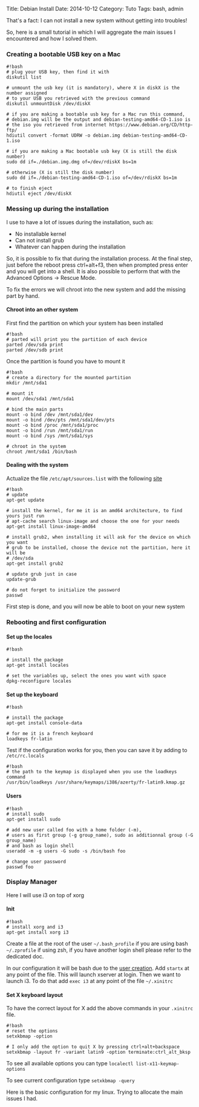 Title: Debian Install
Date: 2014-10-12
Category: Tuto
Tags: bash, admin

That's a fact: I can not install a new system without getting into troubles!

So, here is a small tutorial in which I will aggregate the main issues I
encountered and how I solved them.

### Creating a bootable USB key on a Mac

```
#!bash
# plug your USB key, then find it with
diskutil list

# unmount the usb key (it is mandatory), where X in diskX is the number assigned
# to your USB you retrieved with the previous command
diskutil unmountDisk /dev/diskX

# if you are making a bootable usb key for a Mac run this command,
# debian.img will be the output and debian-testing-amd64-CD-1.iso is
# the iso you retrieved from internet https://www.debian.org/CD/http-ftp/
hdiutil convert -format UDRW -o debian.img debian-testing-amd64-CD-1.iso

# if you are making a Mac bootable usb key (X is still the disk number)
sudo dd if=./debian.img.dmg of=/dev/rdiskX bs=1m

# otherwise (X is still the disk number)
sudo dd if=./debian-testing-amd64-CD-1.iso of=/dev/rdiskX bs=1m

# to finish eject
hdiutil eject /dev/diskX
```

### Messing up during the installation

I use to have a lot of issues during the installation, such as:

 * No installable kernel
 * Can not install grub
 * Whatever can happen during the installation

So, it is possible to fix that during the installation process.
At the final step, just before the reboot press ctrl+alt+f3, then when prompted
press enter and you will get into a shell. It is also possible to perform that
with the Advanced Options -> Rescue Mode.

To fix the errors we will chroot into the new system and add the missing part by
hand.

#### Chroot into an other system

First find the partition on which your system has been installed

```
#!bash
# parted will print you the partition of each device
parted /dev/sda print
parted /dev/sdb print
```

Once the partition is found you have to mount it

```
#!bash
# create a directory for the mounted partition
mkdir /mnt/sda1

# mount it
mount /dev/sda1 /mnt/sda1

# bind the main parts
mount -o bind /dev /mnt/sda1/dev
mount -o bind /dev/pts /mnt/sda1/dev/pts
mount -o bind /proc /mnt/sda1/proc
mount -o bind /run /mnt/sda1/run
mount -o bind /sys /mnt/sda1/sys

# chroot in the system
chroot /mnt/sda1 /bin/bash
```

#### Dealing with the system

Actualize the file `/etc/apt/sources.list` with the following
[site](http://debgen.simplylinux.ch/)

```
#!bash
# update
apt-get update

# install the kernel, for me it is an amd64 architecture, to find yours just run
# apt-cache search linux-image and choose the one for your needs
apt-get install linux-image-amd64

# install grub2, when installing it will ask for the device on which you want
# grub to be installed, choose the device not the partition, here it will be
# /dev/sda
apt-get install grub2

# update grub just in case
update-grub

# do not forget to initialize the password
passwd

```

First step is done, and you will now be able to boot on your new system

### Rebooting and first configuration

#### Set up the locales

```
#!bash

# install the package
apt-get install locales

# set the variables up, select the ones you want with space
dpkg-reconfigure locales

```

#### Set up the keyboard

```
#!bash

# install the package
apt-get install console-data

# for me it is a french keyboard
loadkeys fr-latin

```

Test if the configuration works for you, then you can save it by adding to
`/etc/rc.locals`

```
#!bash
# the path to the keymap is displayed when you use the loadkeys command
/usr/bin/loadkeys /usr/share/keymaps/i386/azerty/fr-latin9.kmap.gz
```

#### <a name="users"></a>Users

```
#!bash
# install sudo
apt-get install sudo

# add new user called foo with a home folder (-m),
# users as first group (-g group_name), sudo as additionnal group (-G group_name)
# and bash as login shell
useradd -m -g users -G sudo -s /bin/bash foo

# change user password
passwd foo
```

### Display Manager

Here I will use i3 on top of xorg


#### Init

```
#!bash
# install xorg and i3
apt-get install xorg i3
```

Create a file at the root of the user `~/.bash_profile` if you are using bash
`~/.zprofile` if using zsh, if you have another login shell please refer to the
dedicated doc.

In our configuration it will be bash due to the [user creation](#users).
Add `startx` at any point of the file. This will launch xserver at login.
Then we want to launch i3. To do that add `exec i3` at any point of the file
`~/.xinitrc`

#### Set X keyboard layout

To have the correct layout for X add the above commands in your `.xinitrc` file.

```
#!bash
# reset the options
setxkbmap -option

# I only add the option to quit X by pressing ctrl+alt+backspace
setxkbmap -layout fr -variant latin9 -option terminate:ctrl_alt_bksp
```

To see all available options you can type `localectl list-x11-keymap-options`

To see current configuration type `setxkbmap -query`


Here is the basic configuration for my linux. Trying to allocate the main issues
I had.
